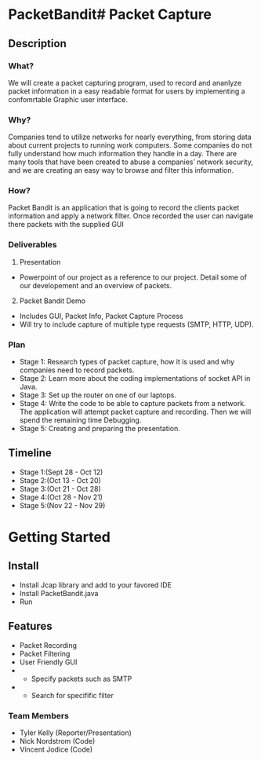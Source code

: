 # PacketBandit# Packet Capture

## Description

### What?
We will create a packet capturing program, used to record and ananlyze packet information in a easy readable format for users by implementing a confomrtable Graphic user interface.

### Why?
Companies tend to utilize networks for nearly everything, from storing data about current projects to running work computers. Some companies do not fully understand how much information they handle in a day. There are many tools that have been created to abuse a companies’ network security, and we are creating an easy way to browse and filter this information.


### How?
Packet Bandit is an application that is going to record the clients packet information and apply a network filter. Once recorded the user can navigate there packets with the supplied GUI

### Deliverables
1. Presentation
* Powerpoint of our project as a reference to our project. Detail some of our developement and an overview of packets.

2. Packet Bandit Demo
* Includes GUI, Packet Info, Packet Capture Process
* Will try to include capture of multiple type requests (SMTP, HTTP, UDP).

### Plan
- Stage 1: Research types of packet capture, how it is used and why companies need to record packets.
- Stage 2: Learn more about the coding implementations of socket API in Java.
- Stage 3: Set up the router on one of our laptops.
- Stage 4: Write the code to be able to capture packets from a network. The application will attempt packet capture and recording. Then we will spend the remaining time Debugging.
- Stage 5: Creating and preparing the presentation.


 ## Timeline
- Stage 1:(Sept 28 - Oct 12)
- Stage 2:(Oct 13 - Oct 20)
- Stage 3:(Oct 21 - Oct 28)
- Stage 4:(Oct 28 - Nov 21)
- Stage 5:(Nov 22 - Nov 29)

# Getting Started

## Install
- Install Jcap library and add to your favored IDE
- Install PacketBandit.java
- Run

## Features
- Packet Recording
- Packet Filtering
- User Friendly GUI
- - Specify packets such as SMTP
- - Search for specifific filter


### Team Members
- Tyler Kelly (Reporter/Presentation)
- Nick Nordstrom (Code)
- Vincent Jodice (Code)
